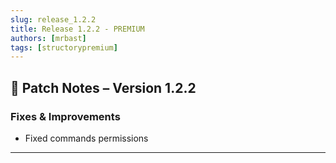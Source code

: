 ```yaml
---
slug: release_1.2.2
title: Release 1.2.2 - PREMIUM
authors: [mrbast]
tags: [structorypremium]
---
```


## 🔧 Patch Notes – Version 1.2.2


### Fixes & Improvements
- Fixed commands permissions


---
